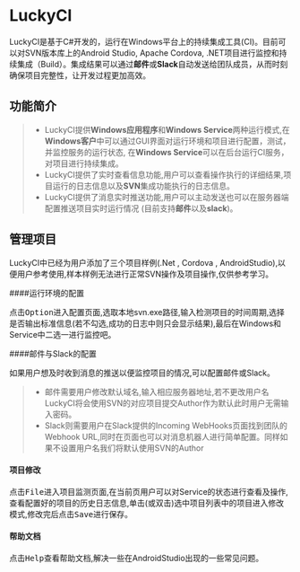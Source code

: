 **LuckyCI**
===================

LuckyCI是基于C#开发的，运行在Windows平台上的持续集成工具(CI)。目前可以对SVN版本库上的Android Studio, Apache Cordova, .NET项目进行监控和持续集成（Build）。集成结果可以通过**邮件**或**Slack**自动发送给团队成员，从而时刻确保项目完整性，让开发过程更加高效。

功能简介
-------------

> - LuckyCI提供**Windows应用程序**和**Windows Service**两种运行模式,在**Windows客户**中可以通过GUI界面对运行环境和项目进行配置，测试，并监控服务的运行状态, 在**Windows Service**可以在后台运行CI服务，对项目进行持续集成。
> - LuckyCI提供了实时查看信息功能,用户可以查看操作执行的详细结果,项目运行的日志信息以及**SVN**集成功能执行的日志信息。
> - LuckyCI提供了消息实时推送功能,用户可以主动发送也可以在服务器端配置推送项目实时运行情况 (目前支持**邮件**以及**slack**)。

管理项目
-------------

LuckyCI中已经为用户添加了三个项目样例(.Net , Cordova , AndroidStudio),以便用户参考使用,样本样例无法进行正常SVN操作及项目操作,仅供参考学习。

####<i class="icon-pencil"></i>运行环境的配置

点击<kbd>Option</kbd>进入配置页面,选取本地svn.exe路径,输入检测项目的时间周期,选择是否输出标准信息(若不勾选,成功的日志中则只会显示结果),最后在Windows和Service中二选一进行监控吧。

####<i class="icon-pencil"></i>邮件与Slack的配置

如果用户想及时收到消息的推送以便监控项目的情况,可以配置邮件或Slack。
> - 邮件需要用户修改默认域名,输入相应服务器地址,若不更改用户名LuckyCI将会使用SVN的对应项目提交Author作为默认此时用户无需输入密码。
> - Slack则需要用户在Slack提供的Incoming WebHooks页面找到团队的Webhook URL,同时在页面也可以对消息机器人进行简单配置。同样如果不设置用户名我们将默认使用SVN的Author

#### <i class="icon-pencil"></i> 项目修改

点击<kbd>File</kbd>进入项目监测页面,在当前页用户可以对Service的状态进行查看及操作,查看配置好的项目的历史日志信息,单击(或双击)选中项目列表中的项目进入修改模式,修改完后点击<kbd>Save</kbd>进行保存。

#### <i class="icon-pencil"></i> 帮助文档

点击<kbd>Help</kbd>查看帮助文档,解决一些在AndroidStudio出现的一些常见问题。

